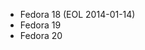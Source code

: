 * Fedora 18 (EOL 2014-01-14)
* Fedora 19
* Fedora 20

<!-- Fedora 18 is EOL already, but we do still have packages available for it at https://yum.puppetlabs.com/fedora/f18, so I'm hesitant to take it out -JH -->
<!-- When updating these, also edit guides/puppetlabs_package_repositories.markdown and add/delete the repo packages as needed. -->
